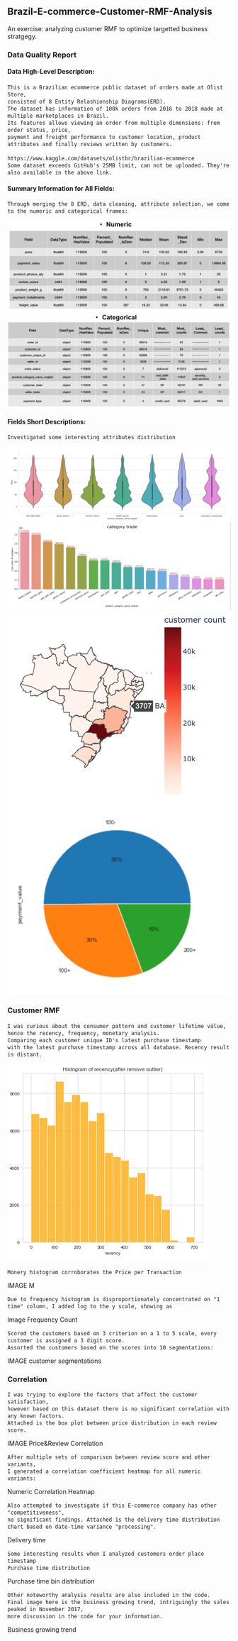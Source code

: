 ## Brazil-E-commerce-Customer-RMF-Analysis
An exercise: analyzing customer RMF to optimize targetted business stratgegy.


### Data Quality Report
   #### Data High-Level Description:
    This is a Brazilian ecommerce public dataset of orders made at Olist Store, 
    consisted of 8 Entity Relashionship Diagrams(ERD). 
    The dataset has information of 100k orders from 2016 to 2018 made at multiple marketplaces in Brazil. 
    Its features allows viewing an order from multiple dimensions: from order status, price, 
    payment and freight performance to customer location, product attributes and finally reviews written by customers.
    
    https://www.kaggle.com/datasets/olistbr/brazilian-ecommerce
    Some dataset exceeds GitHub's 25MB limit, can not be uploaded. They're also available in the above link. 
    
   #### Summary Information for All Fields:
    Through merging the 8 ERD, data cleaning, attribute selection, we come to the numeric and categorical frames:
    
![](Brazil_Images/Numeric.png?raw=true)
![](Brazil_Images/Categorical.png?raw=true)

   #### Fields Short Descriptions:
    Investigated some interesting attributes distribution
    
![](Brazil_Images/Product_Price_Violin.png)
![](Brazil_images/Product_Sum_of_Sales.png)
![](Brazil_images/Customer_GeoJson.png)
![](Brazil_images/Price_per_Transaction.png)
    
    
   

### Customer RMF
    I was curious about the consumer pattern and customer lifetime value, 
    hence the recency, frequency, monetary analysis.
    Comparing each customer unique ID's latest purchase timestamp 
    with the latest purchase timestamp across all database. Recency result is distant.
    
![](Brazil_images/Recency_Histogram.png)
    
    Monery histogram corroborates the Price per Transaction
IMAGE M

    Due to frequency histogram is disproportionately concentrated on "1 time" column, I added log to the y scale, showing as 
Image Frequency Count

    Scored the customers based on 3 criterion on a 1 to 5 scale, every customer is assigned a 3 digit score. 
    Assorted the customers based on the scores into 10 segmentations:
IMAGE customer segmentations


### Correlation
    I was trying to explore the factors that affect the customer satisfaction, 
    however based on this dataset there is no significant correlation with any known factors. 
    Attached is the box plot between price distribution in each review score. 
IMAGE Price&Review Correlation
    
    After multiple sets of comparison between review score and other variants, 
    I generated a correlation coefficient heatmap for all numeric variants:
Numeric Correlation Heatmap
    
    Also attempted to investigate if this E-commerce company has other "competitiveness", 
    no significant findings. Attached is the delivery time distribution chart based on date-time variance "processing".
Delivery time
    
    Some interesting results when I analyzed customers order place timestamp
    Purchase time distribution
Purchase time bin distribution
    
    Other noteworthy analysis results are also included in the code. 
    Final image here is the business growing trend, intriguingly the sales peaked in November 2017, 
    more discussion in the code for your information.
Business growing trend
